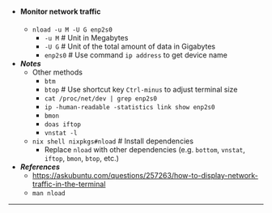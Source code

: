 - #### Monitor network traffic
    - `nload -u M -U G enp2s0`
        - `-u M` # Unit in Megabytes
        - `-U G` # Unit of the total amount of data in Gigabytes
        - `enp2s0` # Use command `ip address` to get device name
- ***Notes***
    - Other methods
        - `btm`
        - `btop` # Use shortcut key `Ctrl-minus` to adjust terminal size
        - `cat /proc/net/dev | grep enp2s0`
        - `ip -human-readable -statistics link show enp2s0`
        - `bmon`
        - `doas iftop`
        - `vnstat -l`
    - `nix shell nixpkgs#nload` # Install dependencies
        - Replace `nload` with other dependencies (e.g. `bottom`, `vnstat`, `iftop`, `bmon`, `btop`, etc.)
- ***References***
    - https://askubuntu.com/questions/257263/how-to-display-network-traffic-in-the-terminal
    - `man nload`
- ---
